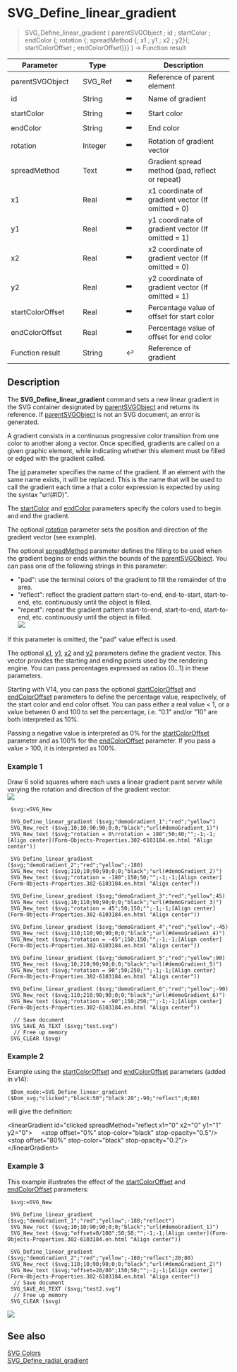 <!-- objectID := SVG_Define_linear_gradient ( svgObject ; ID ; startColor ; stopColor ; rotation ; spreadMethod ; Param_7 ; … ; N )
 -> svgObject (Text)
 -> ID (Text)
 -> startColor (Text)
 -> stopColor (Text)
 -> rotation (Long Integer)
 -> spreadMethod (Text)
 -> Param_7 ; … ; N (Real)
 <- objectID (Text)-->
# SVG_Define_linear_gradient

> SVG_Define_linear_gradient ( parentSVGObject ; id ; startColor ; endColor {; rotation {; spreadMethod {; x1 ; y1 ; x2 ; y2}{; startColorOffset ; endColorOffset}}} ) -> Function result

| Parameter |     | Type |     |     |     | Description |     |
| --- | --- | --- | --- | --- | --- | --- | --- |
| parentSVGObject |     | SVG_Ref |     | ➡️ |     | Reference of parent element |     |
| id  |     | String |     | ➡️ |     | Name of gradient |     |
| startColor |     | String |     | ➡️ |     | Start color |     |
| endColor |     | String |     | ➡️ |     | End color |     |
| rotation |     | Integer |     | ➡️ |     | Rotation of gradient vector |     |
| spreadMethod |     | Text |     | ➡️ |     | Gradient spread method (pad, reflect or repeat) |     |
| x1  |     | Real |     | ➡️ |     | x1 coordinate of gradient vector (If omitted = 0) |     |
| y1  |     | Real |     | ➡️ |     | y1 coordinate of gradient vector (If omitted = 1) |     |
| x2  |     | Real |     | ➡️ |     | x2 coordinate of gradient vector (If omitted = 0) |     |
| y2  |     | Real |     | ➡️ |     | y2 coordinate of gradient vector (If omitted = 1) |     |
| startColorOffset |     | Real |     | ➡️ |     | Percentage value of offset for start color |     |
| endColorOffset |     | Real |     | ➡️ |     | Percentage value of offset for end color |     |
| Function result |     | String |     | ↩️ |     | Reference of gradient |     |

## Description

The **SVG_Define_linear_gradient** command sets a new linear gradient in the SVG container designated by [parentSVGObject](# "Reference of parent element") and returns its reference. If [parentSVGObject](# "Reference of parent element") is not an SVG document, an error is generated.

A gradient consists in a continuous progressive color transition from one color to another along a vector. Once specified, gradients are called on a given graphic element, while indicating whether this element must be filled or edged with the gradient called.

The [id](# "Name of gradient") parameter specifies the name of the gradient. If an element with the same name exists, it will be replaced. This is the name that will be used to call the gradient each time a that a color expression is expected by using the syntax "url(#ID)".

The [startColor](# "Start color") and [endColor](# "End color") parameters specify the colors used to begin and end the gradient.

The optional [rotation](# "Rotation of gradient vector") parameter sets the position and direction of the gradient vector (see example).

The optional [spreadMethod](# "Gradient spread method (pad, reflect or repeat)") parameter defines the filling to be used when the gradient begins or ends within the bounds of the [parentSVGObject](# "Reference of parent element"). You can pass one of the following strings in this parameter:

* "pad": use the terminal colors of the gradient to fill the remainder of the area.
* "reflect": reflect the gradient pattern start-to-end, end-to-start, start-to-end, etc. continuously until the object is filled.
* "repeat": repeat the gradient pattern start-to-end, start-to-end, start-to-end, etc. continuously until the object is filled.  
    ![](https://doc.4d.com/4Dv19/picture/927936/pict927936.fr.png)

If this parameter is omitted, the "pad" value effect is used.

The optional [x1](# "x1 coordinate of gradient vector (If omitted = 0)"), [y1](# "y1 coordinate of gradient vector (If omitted = 1)"), [x2](# "x2 coordinate of gradient vector (If omitted = 0)") and [y2](# "y2 coordinate of gradient vector (If omitted = 1)") parameters define the gradient vector. This vector provides the starting and ending points used by the rendering engine. You can pass percentages expressed as ratios (0...1) in these parameters.

Starting with V14, you can pass the optional [startColorOffset](# "Percentage value of offset for start color") and [endColorOffset](# "Percentage value of offset for end color") parameters to define the percentage value, respectively, of the start color and end color offset. You can pass either a real value < 1, or a value between 0 and 100 to set the percentage, i.e. "0.1" and/or "10" are both interpreted as 10%.

Passing a negative value is interpreted as 0% for the [startColorOffset](# "Percentage value of offset for start color") parameter and as 100% for the [endColorOffset](# "Percentage value of offset for end color") parameter. If you pass a value > 100, it is interpreted as 100%.

### Example 1  

Draw 6 solid squares where each uses a linear gradient paint server while varying the rotation and direction of the gradient vector:  
![](https://doc.4d.com/4Dv19/picture/195832/pict195832.en.png)

```4d
 $svg:=SVG_New   
   
 SVG_Define_linear_gradient ($svg;"demoGradient_1";"red";"yellow")  
 SVG_New_rect ($svg;10;10;90;90;0;0;"black";"url(#demoGradient_1)")  
 SVG_New_text ($svg;"rotation = 0\rrotation = 180";50;40;"";-1;-1;[Align center](Form-Objects-Properties.302-6103184.en.html "Align center"))  
   
 SVG_Define_linear_gradient ($svg;"demoGradient_2";"red";"yellow";-180)  
 SVG_New_rect ($svg;110;10;90;90;0;0;"black";"url(#demoGradient_2)")  
 SVG_New_text ($svg;"rotation = -180";150;50;"";-1;-1;[Align center](Form-Objects-Properties.302-6103184.en.html "Align center"))  
   
 SVG_Define_linear_gradient ($svg;"demoGradient_3";"red";"yellow";45)  
 SVG_New_rect ($svg;10;110;90;90;0;0;"black";"url(#demoGradient_3)")  
 SVG_New_text ($svg;"rotation = 45";50;150;"";-1;-1;[Align center](Form-Objects-Properties.302-6103184.en.html "Align center"))  
   
 SVG_Define_linear_gradient ($svg;"demoGradient_4";"red";"yellow";-45)  
 SVG_New_rect ($svg;110;110;90;90;0;0;"black";"url(#demoGradient_4)")  
 SVG_New_text ($svg;"rotation = -45";150;150;"";-1;-1;[Align center](Form-Objects-Properties.302-6103184.en.html "Align center"))  
   
 SVG_Define_linear_gradient ($svg;"demoGradient_5";"red";"yellow";90)  
 SVG_New_rect ($svg;10;210;90;90;0;0;"black";"url(#demoGradient_5)")  
 SVG_New_text ($svg;"rotation = 90";50;250;"";-1;-1;[Align center](Form-Objects-Properties.302-6103184.en.html "Align center"))  
   
 SVG_Define_linear_gradient ($svg;"demoGradient_6";"red";"yellow";-90)  
 SVG_New_rect ($svg;110;210;90;90;0;0;"black";"url(#demoGradient_6)")  
 SVG_New_text ($svg;"rotation = -90";150;250;"";-1;-1;[Align center](Form-Objects-Properties.302-6103184.en.html "Align center"))  
   
  // Save document  
 SVG_SAVE_AS_TEXT ($svg;"test.svg")  
  // Free up memory  
 SVG_CLEAR ($svg)
```

### Example 2  

Example using the [startColorOffset](# "Percentage value of offset for start color") and [endColorOffset](# "Percentage value of offset for end color") parameters (added in v14):

```4d
 $Dom_node:=SVG_Define_linear_gradient ($Dom_svg;"clicked";"black:50";"black:20";-90;"reflect";0;80)
```

will give the definition:

&lt;linearGradient id="clicked spreadMethod="reflect x1="0" x2="0" y1="1" y2="0"&gt;
    &lt;stop offset="0%" stop-color="black" stop-opacity="0.5"/&gt;
    &lt;stop offset="80%" stop-color="black" stop-opacity="0.2"/&gt;
&lt;/linearGradient&gt;

### Example 3  

This example illustrates the effect of the [startColorOffset](# "Percentage value of offset for start color") and [endColorOffset](# "Percentage value of offset for end color") parameters:

```4d
 $svg:=SVG_New   
   
 SVG_Define_linear_gradient ($svg;"demoGradient_1";"red";"yellow";-180;"reflect")  
 SVG_New_rect ($svg;10;10;90;90;0;0;"black";"url(#demoGradient_1)")  
 SVG_New_text ($svg;"offset=0/100";50;50;"";-1;-1;[Align center](Form-Objects-Properties.302-6103184.en.html "Align center"))  
   
 SVG_Define_linear_gradient ($svg;"demoGradient_2";"red";"yellow";-180;"reflect";20;80)  
 SVG_New_rect ($svg;110;10;90;90;0;0;"black";"url(#demoGradient_2)")  
 SVG_New_text ($svg;"offset=20/80";150;50;"";-1;-1;[Align center](Form-Objects-Properties.302-6103184.en.html "Align center"))  
  // Save document  
 SVG_SAVE_AS_TEXT ($svg;"test2.svg")  
  // Free up memory  
 SVG_CLEAR ($svg)
```

![](https://doc.4d.com/4Dv19/picture/1527612/pict1527612.fr.png)

## See also

[SVG Colors](SVG%20Colors.md)  
[SVG_Define_radial_gradient](SVG_Define_radial_gradient.md)
